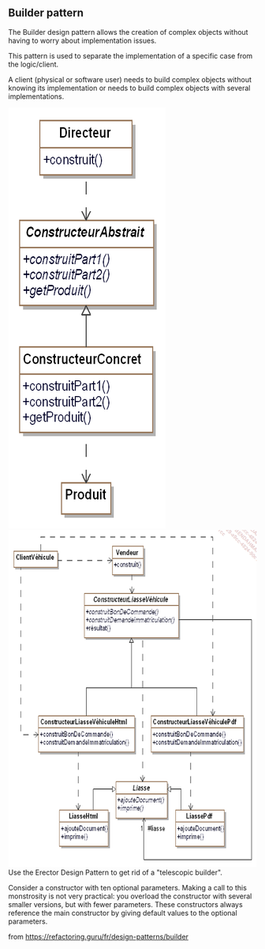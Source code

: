 ## Builder pattern 

The Builder design pattern allows the creation of complex objects without having to worry about implementation issues.

This pattern is used to separate the implementation of a specific case from the logic/client.

A client (physical or software user) needs to build complex objects without knowing its implementation or needs to build complex objects with several implementations.

![](Assets/generic-version.png)
![](Assets/pattern_builder_2.png)
Use the Erector Design Pattern to get rid of a "telescopic builder".

Consider a constructor with ten optional parameters. Making a call to this monstrosity is not very practical: you overload the constructor with several smaller versions, but with fewer parameters. These constructors always reference the main constructor by giving default values to the optional parameters.

from https://refactoring.guru/fr/design-patterns/builder